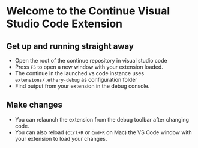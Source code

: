 # Welcome to the Continue Visual Studio Code Extension

## Get up and running straight away

- Open the root of the continue repository in visual studio code
- Press `F5` to open a new window with your extension loaded.
- The continue in the launched vs code instance uses `extensions/.ethery-debug` as configuration folder
- Find output from your extension in the debug console.

## Make changes

- You can relaunch the extension from the debug toolbar after changing code.
- You can also reload (`Ctrl+R` or `Cmd+R` on Mac) the VS Code window with your extension to load your changes.
